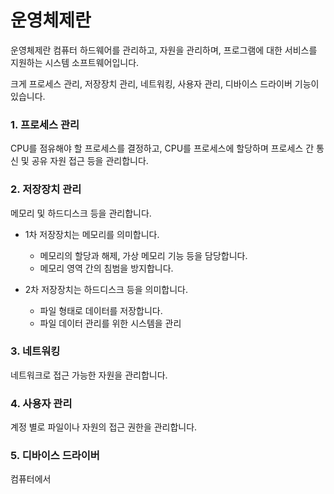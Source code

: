 # 운영체제란

운영체제란 컴퓨터 하드웨어를 관리하고, 자원을 관리하며, 프로그램에 대한 서비스를 지원하는 시스템 소프트웨어입니다.

크게 프로세스 관리, 저장장치 관리, 네트워킹, 사용자 관리, 디바이스 드라이버 기능이 있습니다.

### 1. 프로세스 관리
CPU를 점유해야 할 프로세스를 결정하고, CPU를 프로세스에 할당하며 프로세스 간 통신 및 공유 자원 접근 등을 관리합니다.

### 2. 저장장치 관리
메모리 및 하드디스크 등을 관리합니다.
- 1차 저장장치는 메모리를 의미합니다.
  - 메모리의 할당과 해제, 가상 메모리 기능 등을 담당합니다.
  - 메모리 영역 간의 침범을 방지합니다.

- 2차 저장장치는 하드디스크 등을 의미합니다.
  - 파일 형태로 데이터를 저장합니다.
  - 파일 데이터 관리를 위한 시스템을 관리

### 3. 네트워킹
네트워크로 접근 가능한 자원을 관리합니다.

### 4. 사용자 관리
계정 별로 파일이나 자원의 접근 권한을 관리합니다.

### 5. 디바이스 드라이버
컴퓨터에서 